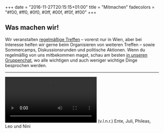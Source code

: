 +++
date = "2016-11-27T20:15:15+01:00"
title = "Mitmachen"
fadecolors = "#f00, #ff0, #0f0, #0ff, #00f, #f0f, #f00"
+++

## Was machen wir!

Wir veranstalten <a href="./index.html#termine">regelmäßige Treffen</a> – vorerst nur in Wien, aber bei Interesse helfen wir gerne beim Organisieren von weiteren Treffen – sowie Sommercamps, Diskussionsrunden und politische Aktionen. Wenn du regelmäßig von uns mitbekommen magst, schau am besten <a href="#" target="_blank">in unseren Gruppenchat</a>, wo alle wichtigen und auch weniger wichtige Dinge besprochen werden.

----

<video src="/media/hyperlinks.mp4" autoplay="true" loop="true">
</video>
(v.l.n.r.) Ente, Juli, Phileas, Leo und Nini
